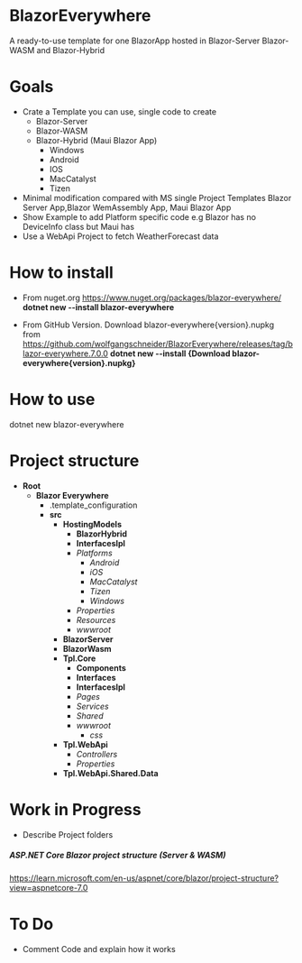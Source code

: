 # BlazorEverywhere
 A ready-to-use template for one BlazorApp hosted in Blazor-Server Blazor-WASM and Blazor-Hybrid
# Goals
* Crate a Template you can use, single code to create 
   * Blazor-Server
   * Blazor-WASM
   * Blazor-Hybrid (Maui Blazor App)
      * Windows
      * Android
      * IOS
      * MacCatalyst
      * Tizen
* Minimal modification compared with MS single Project Templates Blazor Server App,Blazor WemAssembly App, Maui Blazor App
* Show Example to add Platform specific code e.g Blazor has no  DeviceInfo class but Maui has
* Use a WebApi Project to fetch WeatherForecast data

# How to install
* From nuget.org https://www.nuget.org/packages/blazor-everywhere/  
  **dotnet new --install blazor-everywhere**

* From GitHub Version. Download blazor-everywhere{version}.nupkg from https://github.com/wolfgangschneider/BlazorEverywhere/releases/tag/blazor-everywhere.7.0.0
  **dotnet new --install {Download blazor-everywhere{version}.nupkg}**

# How to use
  
  dotnet new blazor-everywhere

# Project structure

* **Root**
   * **Blazor Everywhere** 
      * .template_configuration
      *  **src**
          *  **HostingModels**
             *  **BlazorHybrid**
               *  **InterfacesIpl**
               *  *Platforms*
                  *  *Android*
                  *  *iOS*
                  * *MacCatalyst*
                  * *Tizen*
                  * *Windows*
                * *Properties*
                * *Resources*
                * *wwwroot*
            *  **BlazorServer**
            * **BlazorWasm**
         *  **Tpl.Core**
            * **Components**
            * **Interfaces**
            * **InterfacesIpl**
            * *Pages*
            * *Services*
            * *Shared*
            * *wwwroot*
               * *css* 
         *  **Tpl.WebApi**
            * *Controllers*
            * *Properties*
         * **Tpl.WebApi.Shared.Data**

# Work in Progress
* Describe Project folders

##### ASP.NET Core Blazor project structure (Server & WASM)
https://learn.microsoft.com/en-us/aspnet/core/blazor/project-structure?view=aspnetcore-7.0
# To Do
* Comment Code and explain how it works
